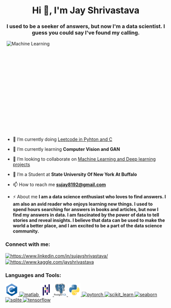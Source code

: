 <h1 align="center">Hi 👋, I'm Jay Shrivastava</h1>
<h3 align="center">I used to be a seeker of answers, but now I'm a data scientist. I guess you could say I've found my calling.</h3>


<img align = "right" alt = "Machine Learning" width = "500" height = "300" src = "https://images.squarespace-cdn.com/content/v1/5feb53185d3dab691b47361b/1609930650139-9NRI63XUJ29Y7E9LEA9G/12eca-machine-learning.gif">


- 🔭 I’m currently doing [Leetcode in Pyhton and C](https://github.com/jayshrivastava0/leetcode-problems)

- 🌱 I’m currently learning **Computer Vision and GAN**

- 👯 I’m looking to collaborate on [Machine Learning and Deep learning projects](https://github.com/jayshrivastava0/Projects)

- 🏫 I’m a Student at **State University Of New York At Buffalo**

- 📫 How to reach me **sujay8192@gmail.com**

- ⚡ About me **I am a data science enthusiast who loves to find answers. I am also an avid reader who enjoys learning new things. I used to spend hours searching for answers in books and articles, but now I find my answers in data. I am fascinated by the power of data to tell stories and reveal insights. I believe that data can be used to make the world a better place, and I am excited to be a part of the data science community.**


<h3 align="left">Connect with me:</h3>
<p align="left">
<a href="https://linkedin.com/in/sujayshrivastava/" target="blank"><img align="center" src="https://raw.githubusercontent.com/rahuldkjain/github-profile-readme-generator/master/src/images/icons/Social/linked-in-alt.svg" alt="https://www.linkedin.com/in/sujayshrivastava/" height="30" width="40" /></a>
<a href="https://kaggle.com/jayshrivastava" target="blank"><img align="center" src="https://raw.githubusercontent.com/rahuldkjain/github-profile-readme-generator/master/src/images/icons/Social/kaggle.svg" alt="https://www.kaggle.com/jayshrivastava" height="30" width="40" /></a>
</p>

<h3 align="left">Languages and Tools:</h3>
<p align="left"> <a href="https://www.cprogramming.com/" target="_blank" rel="noreferrer"> <img src="https://raw.githubusercontent.com/devicons/devicon/master/icons/c/c-original.svg" alt="c" width="40" height="40"/> </a> <a href="https://www.mathworks.com/" target="_blank" rel="noreferrer"> <img src="https://upload.wikimedia.org/wikipedia/commons/2/21/Matlab_Logo.png" alt="matlab" width="40" height="40"/> </a> <a href="https://pandas.pydata.org/" target="_blank" rel="noreferrer"> <img src="https://raw.githubusercontent.com/devicons/devicon/2ae2a900d2f041da66e950e4d48052658d850630/icons/pandas/pandas-original.svg" alt="pandas" width="40" height="40"/> </a> <a href="https://www.postgresql.org" target="_blank" rel="noreferrer"> <img src="https://raw.githubusercontent.com/devicons/devicon/master/icons/postgresql/postgresql-original-wordmark.svg" alt="postgresql" width="40" height="40"/> </a> <a href="https://www.python.org" target="_blank" rel="noreferrer"> <img src="https://raw.githubusercontent.com/devicons/devicon/master/icons/python/python-original.svg" alt="python" width="40" height="40"/> </a> <a href="https://pytorch.org/" target="_blank" rel="noreferrer"> <img src="https://www.vectorlogo.zone/logos/pytorch/pytorch-icon.svg" alt="pytorch" width="40" height="40"/> </a> <a href="https://scikit-learn.org/" target="_blank" rel="noreferrer"> <img src="https://upload.wikimedia.org/wikipedia/commons/0/05/Scikit_learn_logo_small.svg" alt="scikit_learn" width="40" height="40"/> </a> <a href="https://seaborn.pydata.org/" target="_blank" rel="noreferrer"> <img src="https://seaborn.pydata.org/_images/logo-mark-lightbg.svg" alt="seaborn" width="40" height="40"/> </a> <a href="https://www.sqlite.org/" target="_blank" rel="noreferrer"> <img src="https://www.vectorlogo.zone/logos/sqlite/sqlite-icon.svg" alt="sqlite" width="40" height="40"/> </a> <a href="https://www.tensorflow.org" target="_blank" rel="noreferrer"> <img src="https://www.vectorlogo.zone/logos/tensorflow/tensorflow-icon.svg" alt="tensorflow" width="40" height="40"/> </a> </p>
